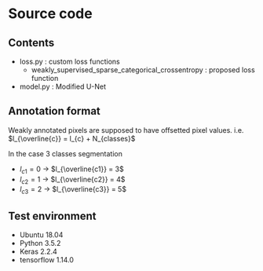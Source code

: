 # Source code

## Contents ##
* loss.py : custom loss functions
  * weakly_supervised_sparse_categorical_crossentropy : proposed loss function
* model.py : Modified U-Net

## Annotation format ###
Weakly annotated pixels are supposed to have offsetted pixel values.
i.e. $l_{\overline{c}} = l_{c} + N_{classes}$

In the case 3 classes segmentation
* $l_{c1} = 0$ -> $l_{\overline{c1}} = 3$
* $l_{c2} = 1$ -> $l_{\overline{c2}} = 4$
* $l_{c3} = 2$ -> $l_{\overline{c3}} = 5$

## Test environment ##
* Ubuntu 18.04
* Python 3.5.2
* Keras 2.2.4
* tensorflow 1.14.0
